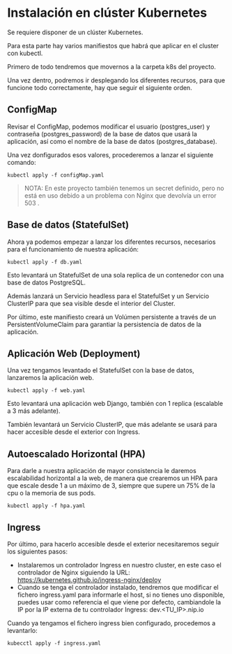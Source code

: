 # Instalación en clúster Kubernetes

Se requiere disponer de un clúster Kubernetes.

Para esta parte hay varios manifiestos que habrá que aplicar en el cluster con kubectl.

Primero de todo tendremos que movernos a la carpeta k8s del proyecto.

Una vez dentro, podremos ir desplegando los diferentes recursos, para que funcione todo correctamente, hay que seguir el siguiente orden.

## ConfigMap

Revisar el ConfigMap, podemos modificar el usuario (postgres_user) y contraseña (postgres_password) de la base de datos que usará la aplicación, así como el nombre de la base de datos (postgres_database).

Una vez donfigurados esos valores, procederemos a lanzar el siguiente comando:

```
kubectl apply -f configMap.yaml
```

> NOTA: En este proyecto también tenemos un secret definido, pero no está en uso debido a un problema con Nginx que devolvía un error 503 .

## Base de datos (StatefulSet)

Ahora ya podemos empezar a lanzar los diferentes recursos, necesarios para el funcionamiento de nuestra aplicación:

```
kubectl apply -f db.yaml
```

Esto levantará un StatefulSet de una sola replica de un contenedor con una base de datos PostgreSQL.

Además lanzará un Servicio headless para el StatefulSet y un Servicio ClusterIP para que sea visible desde el interior del Cluster.

Por último, este manifiesto creará un Volúmen persistente a través de un PersistentVolumeClaim para garantiar la persistencia de datos de la aplicación.

## Aplicación Web (Deployment)

Una vez tengamos levantado el StatefulSet con la base de datos, lanzaremos la aplicación web.

```
kubectl apply -f web.yaml
```

Esto levantará una aplicación web Django, también con 1 replica (escalable a 3 más adelante).

También levantará un Servicio ClusterIP, que más adelante se usará para hacer accesible desde el exterior con Ingress.

## Autoescalado Horizontal (HPA)

Para darle a nuestra aplicación de mayor consistencia le daremos escalabilidad horizontal a la web, de manera que crearemos un HPA para que escale desde 1 a un máximo de 3, siempre que supere un 75% de la cpu o la memoria de sus pods.

```
kubectl apply -f hpa.yaml
```

## Ingress

Por último, para hacerlo accesible desde el exterior necesitaremos seguir los siguientes pasos:
-   Instalaremos un controlador Ingress en nuestro cluster, en este caso el controlador de Nginx siguiendo la URL: https://kubernetes.github.io/ingress-nginx/deploy
-   Cuando se tenga el controlador instalado, tendremos que modificar el fichero ingress.yaml para informarle el host, si no tienes uno disponible, puedes usar como referencia el que viene por defecto, cambiandole la IP por la IP externa de tu controlador Ingress: dev.<TU_IP>.nip.io

Cuando ya tengamos el fichero ingress bien configurado, procedemos a levantarlo:

```
kubecctl apply -f ingress.yaml
```


